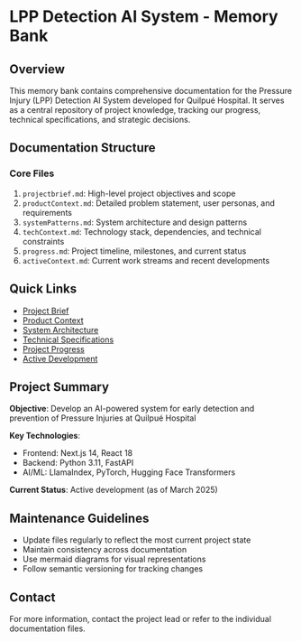 # LPP Detection AI System - Memory Bank

## Overview

This memory bank contains comprehensive documentation for the Pressure Injury (LPP) Detection AI System developed for Quilpué Hospital. It serves as a central repository of project knowledge, tracking our progress, technical specifications, and strategic decisions.

## Documentation Structure

### Core Files

1. `projectbrief.md`: High-level project objectives and scope
2. `productContext.md`: Detailed problem statement, user personas, and requirements
3. `systemPatterns.md`: System architecture and design patterns
4. `techContext.md`: Technology stack, dependencies, and technical constraints
5. `progress.md`: Project timeline, milestones, and current status
6. `activeContext.md`: Current work streams and recent developments

## Quick Links

- [Project Brief](projectbrief.md)
- [Product Context](productContext.md)
- [System Architecture](systemPatterns.md)
- [Technical Specifications](techContext.md)
- [Project Progress](progress.md)
- [Active Development](activeContext.md)

## Project Summary

**Objective**: Develop an AI-powered system for early detection and prevention of Pressure Injuries at Quilpué Hospital

**Key Technologies**:
- Frontend: Next.js 14, React 18
- Backend: Python 3.11, FastAPI
- AI/ML: LlamaIndex, PyTorch, Hugging Face Transformers

**Current Status**: Active development (as of March 2025)

## Maintenance Guidelines

- Update files regularly to reflect the most current project state
- Maintain consistency across documentation
- Use mermaid diagrams for visual representations
- Follow semantic versioning for tracking changes

## Contact

For more information, contact the project lead or refer to the individual documentation files.
